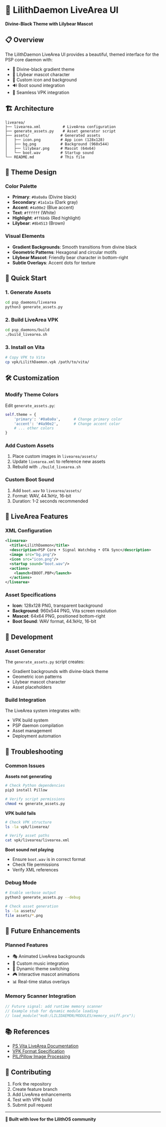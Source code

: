 # 🐾 LilithDaemon LiveArea UI

**Divine-Black Theme with Lilybear Mascot**

## 📋 Overview

The LilithDaemon LiveArea UI provides a beautiful, themed interface for the PSP core daemon with:
- 🎨 Divine-black gradient theme
- 🐻 Lilybear mascot character
- 📱 Custom icon and background
- 🔊 Boot sound integration
- 🚀 Seamless VPK integration

## 🏗️ Architecture

```
livearea/
├── livearea.xml          # LiveArea configuration
├── generate_assets.py    # Asset generator script
├── assets/              # Generated assets
│   ├── icon.png         # App icon (128x128)
│   ├── bg.png           # Background (960x544)
│   ├── lilybear.png     # Mascot (64x64)
│   └── boot.wav         # Startup sound
└── README.md            # This file
```

## 🎨 Theme Design

### Color Palette
- **Primary**: `#0a0a0a` (Divine black)
- **Secondary**: `#1a1a1a` (Dark gray)
- **Accent**: `#4a90e2` (Blue accent)
- **Text**: `#ffffff` (White)
- **Highlight**: `#ff6b6b` (Red highlight)
- **Lilybear**: `#8b4513` (Brown)

### Visual Elements
- **Gradient Backgrounds**: Smooth transitions from divine black
- **Geometric Patterns**: Hexagonal and circular motifs
- **Lilybear Mascot**: Friendly bear character in bottom-right
- **Subtle Overlays**: Accent dots for texture

## 🚀 Quick Start

### 1. Generate Assets
```bash
cd psp_daemons/livearea
python3 generate_assets.py
```

### 2. Build LiveArea VPK
```bash
cd psp_daemons/build
./build_livearea.sh
```

### 3. Install on Vita
```bash
# Copy VPK to Vita
cp vpk/LilithDaemon.vpk /path/to/vita/
```

## 🛠️ Customization

### Modify Theme Colors
Edit `generate_assets.py`:
```python
self.theme = {
    'primary': '#0a0a0a',      # Change primary color
    'accent': '#4a90e2',       # Change accent color
    # ... other colors
}
```

### Add Custom Assets
1. Place custom images in `livearea/assets/`
2. Update `livearea.xml` to reference new assets
3. Rebuild with `./build_livearea.sh`

### Custom Boot Sound
1. Add `boot.wav` to `livearea/assets/`
2. Format: WAV, 44.1kHz, 16-bit
3. Duration: 1-2 seconds recommended

## 📱 LiveArea Features

### XML Configuration
```xml
<livearea>
  <title>LilithDaemon</title>
  <description>PSP Core • Signal Watchdog • OTA Sync</description>
  <image src="bg.png"/>
  <icon src="icon.png"/>
  <startup sound="boot.wav"/>
  <actions>
    <launch>EBOOT.PBP</launch>
  </actions>
</livearea>
```

### Asset Specifications
- **Icon**: 128x128 PNG, transparent background
- **Background**: 960x544 PNG, Vita screen resolution
- **Mascot**: 64x64 PNG, positioned bottom-right
- **Boot Sound**: WAV format, 44.1kHz, 16-bit

## 🔧 Development

### Asset Generator
The `generate_assets.py` script creates:
- Gradient backgrounds with divine-black theme
- Geometric icon patterns
- Lilybear mascot character
- Asset placeholders

### Build Integration
The LiveArea system integrates with:
- VPK build system
- PSP daemon compilation
- Asset management
- Deployment automation

## 🐛 Troubleshooting

### Common Issues

**Assets not generating**
```bash
# Check Python dependencies
pip3 install Pillow

# Verify script permissions
chmod +x generate_assets.py
```

**VPK build fails**
```bash
# Check VPK structure
ls -la vpk/livearea/

# Verify asset paths
cat vpk/livearea/livearea.xml
```

**Boot sound not playing**
- Ensure `boot.wav` is in correct format
- Check file permissions
- Verify XML references

### Debug Mode
```bash
# Enable verbose output
python3 generate_assets.py --debug

# Check asset generation
ls -la assets/
file assets/*.png
```

## 🔮 Future Enhancements

### Planned Features
- 🎭 Animated LiveArea backgrounds
- 🎵 Custom music integration
- 🌙 Dynamic theme switching
- 🎮 Interactive mascot animations
- 📊 Real-time status overlays

### Memory Scanner Integration
```c
// Future signal: add runtime memory scanner
// Example stub for dynamic module loading
// load_module("ms0:/LILIDAEMON/MODULES/memory_sniff.prx");
```

## 📚 References

- [PS Vita LiveArea Documentation](https://docs.vitasdk.org/)
- [VPK Format Specification](https://vita.cfw.guide/)
- [PIL/Pillow Image Processing](https://pillow.readthedocs.io/)

## 🤝 Contributing

1. Fork the repository
2. Create feature branch
3. Add LiveArea enhancements
4. Test with VPK build
5. Submit pull request

---

**🐾 Built with love for the LilithOS community** 
